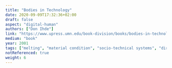 ```yaml
---
title: "Bodies in Technology"
date: 2020-09-09T17:32:36+02:00
draft: false
aspect: "digital-human"
authors: ["Don Ihde"]
link: "https://www.upress.umn.edu/book-division/books/bodies-in-technology"
medium: "book"
year: 2001
tags: ["melting", "material condition", "socio-technical systems", "directory"]
notReferenced: true
weight: 6
---
```

